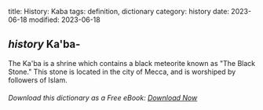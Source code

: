 title: History: Kaba
tags: definition, dictionary
category: history
date: 2023-06-18
modified: 2023-06-18

## _history_ Ka'ba-
The Ka'ba is a shrine which contains a
black meteorite known as "The Black Stone." This stone is located
in the city of Mecca, and is worshiped by followers of Islam.


###### Download *this* dictionary as a Free eBook: [Download Now]({static}static/SerfHistoryDictionary.pdf)

